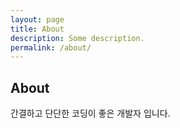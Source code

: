 ```yaml
---
layout: page
title: About
description: Some description.
permalink: /about/
---
```


## About

간결하고 단단한 코딩이 좋은 개발자 입니다.

